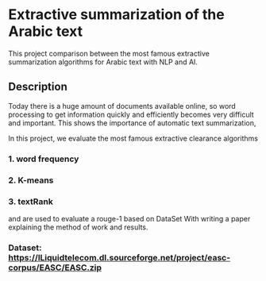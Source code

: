 
# Extractive summarization of the Arabic text
This project comparison between the most famous extractive summarization algorithms for Arabic text with NLP and AI.


## Description

Today there is a huge amount of documents available online, so word processing to get information quickly and efficiently becomes very difficult and important. This shows the importance of automatic text summarization,

In this project, we evaluate the most famous extractive clearance algorithms 
 ### 1. word frequency
 ### 2. K-means
 ### 3. textRank

and are used to evaluate a rouge-1 based on DataSet
With writing a paper explaining the method of work and results.

### Dataset: https://lLiquidtelecom.dl.sourceforge.net/project/easc-corpus/EASC/EASC.zip

